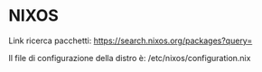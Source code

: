 # NIXOS
Link ricerca pacchetti: https://search.nixos.org/packages?query=

Il file di configurazione della distro è: /etc/nixos/configuration.nix
